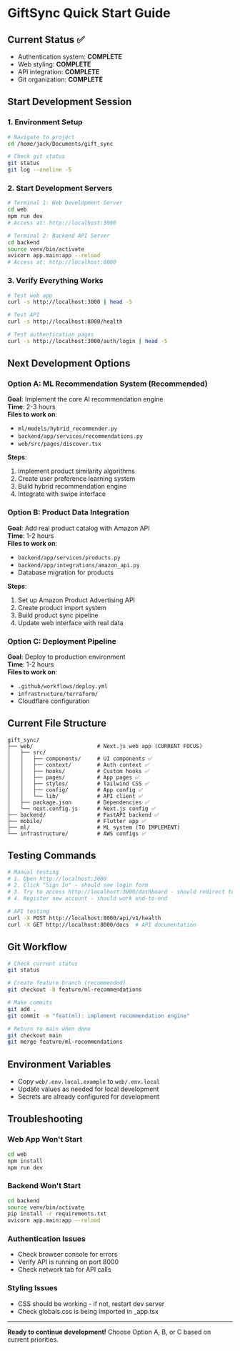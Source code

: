 # GiftSync Quick Start Guide

## Current Status ✅
- Authentication system: **COMPLETE**
- Web styling: **COMPLETE** 
- API integration: **COMPLETE**
- Git organization: **COMPLETE**

## Start Development Session

### 1. Environment Setup
```bash
# Navigate to project
cd /home/jack/Documents/gift_sync

# Check git status
git status
git log --oneline -5
```

### 2. Start Development Servers
```bash
# Terminal 1: Web Development Server
cd web
npm run dev
# Access at: http://localhost:3000

# Terminal 2: Backend API Server
cd backend
source venv/bin/activate
uvicorn app.main:app --reload
# Access at: http://localhost:8000
```

### 3. Verify Everything Works
```bash
# Test web app
curl -s http://localhost:3000 | head -5

# Test API
curl -s http://localhost:8000/health

# Test authentication pages
curl -s http://localhost:3000/auth/login | head -5
```

## Next Development Options

### Option A: ML Recommendation System (Recommended)
**Goal**: Implement the core AI recommendation engine  
**Time**: 2-3 hours  
**Files to work on**:
- `ml/models/hybrid_recommender.py`
- `backend/app/services/recommendations.py`
- `web/src/pages/discover.tsx`

**Steps**:
1. Implement product similarity algorithms
2. Create user preference learning system  
3. Build hybrid recommendation engine
4. Integrate with swipe interface

### Option B: Product Data Integration
**Goal**: Add real product catalog with Amazon API  
**Time**: 1-2 hours  
**Files to work on**:
- `backend/app/services/products.py`
- `backend/app/integrations/amazon_api.py`
- Database migration for products

**Steps**:
1. Set up Amazon Product Advertising API
2. Create product import system
3. Build product sync pipeline
4. Update web interface with real data

### Option C: Deployment Pipeline
**Goal**: Deploy to production environment  
**Time**: 1-2 hours  
**Files to work on**:
- `.github/workflows/deploy.yml`
- `infrastructure/terraform/`
- Cloudflare configuration

## Current File Structure
```
gift_sync/
├── web/                    # Next.js web app (CURRENT FOCUS)
│   ├── src/
│   │   ├── components/     # UI components ✅
│   │   ├── context/        # Auth context ✅  
│   │   ├── hooks/          # Custom hooks ✅
│   │   ├── pages/          # App pages ✅
│   │   ├── styles/         # Tailwind CSS ✅
│   │   ├── config/         # App config ✅
│   │   └── lib/            # API client ✅
│   ├── package.json        # Dependencies ✅
│   └── next.config.js      # Next.js config ✅
├── backend/                # FastAPI backend ✅
├── mobile/                 # Flutter app ✅
├── ml/                     # ML system (TO IMPLEMENT)
└── infrastructure/         # AWS configs ✅
```

## Testing Commands
```bash
# Manual testing
# 1. Open http://localhost:3000
# 2. Click "Sign In" - should see login form
# 3. Try to access http://localhost:3000/dashboard - should redirect to login
# 4. Register new account - should work end-to-end

# API testing
curl -X POST http://localhost:8000/api/v1/health
curl -X GET http://localhost:8000/docs  # API documentation
```

## Git Workflow
```bash
# Check current status
git status

# Create feature branch (recommended)
git checkout -b feature/ml-recommendations

# Make commits
git add .
git commit -m "feat(ml): implement recommendation engine"

# Return to main when done
git checkout main
git merge feature/ml-recommendations
```

## Environment Variables
- Copy `web/.env.local.example` to `web/.env.local`
- Update values as needed for local development
- Secrets are already configured for development

## Troubleshooting

### Web App Won't Start
```bash
cd web
npm install
npm run dev
```

### Backend Won't Start  
```bash
cd backend
source venv/bin/activate
pip install -r requirements.txt
uvicorn app.main:app --reload
```

### Authentication Issues
- Check browser console for errors
- Verify API is running on port 8000
- Check network tab for API calls

### Styling Issues
- CSS should be working - if not, restart dev server
- Check globals.css is being imported in _app.tsx

---

**Ready to continue development!** Choose Option A, B, or C based on current priorities.